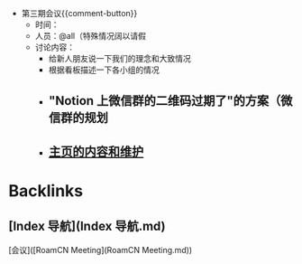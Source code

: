 - 第三期会议{{comment-button}}
    - 时间：
    - 人员：@all（特殊情况阔以请假
    - 讨论内容：
        - 给新人朋友说一下我们的理念和大致情况
        - 根据看板描述一下各小组的情况
        - "Notion 上微信群的二维码过期了"的方案（微信群的规划
            - 
        - [主页的内容和维护](((0sMZhTFEp)))
            - 

# Backlinks
## [Index 导航](Index 导航.md)
[会议]([RoamCN Meeting](RoamCN Meeting.md))

